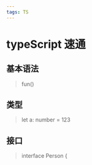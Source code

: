 ```yaml
---
tags: TS
---
```

# typeScript 速通
## 基本语法
> fun()
## 类型
> let a: number = 123
## 接口
> interface Person {        

        
